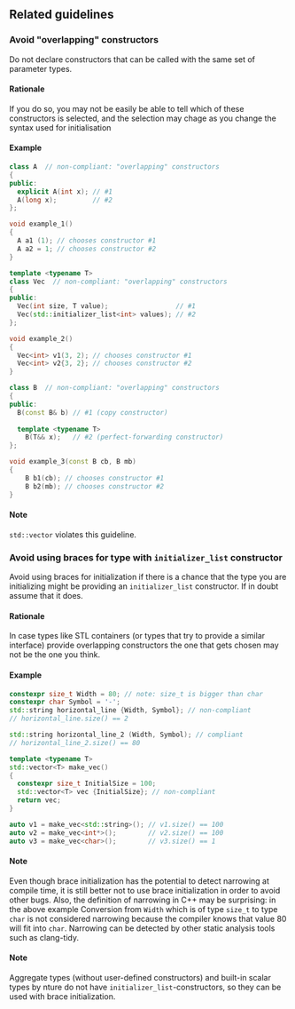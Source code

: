 Related guidelines
------------------

### Avoid "overlapping" constructors

Do not declare constructors that can be called with the same set of parameter types. 

#### Rationale

If you do so, you may not be easily be able to tell which of these constructors is selected, and the selection may chage as you
change the syntax used for initialisation

#### Example

```c++
class A  // non-compliant: "overlapping" constructors
{
public:
  explicit A(int x); // #1
  A(long x);         // #2
};

void example_1()
{
  A a1 (1); // chooses constructor #1
  A a2 = 1; // chooses constructor #2
}

template <typename T>
class Vec  // non-compliant: "overlapping" constructors
{
public:
  Vec(int size, T value);                 // #1
  Vec(std::initializer_list<int> values); // #2
};

void example_2()
{
  Vec<int> v1(3, 2); // chooses constructor #1
  Vec<int> v2{3, 2}; // chooses constructor #2
}

class B  // non-compliant: "overlapping" constructors
{
public:
  B(const B& b) // #1 (copy constructor)
    
  template <typename T>
    B(T&& x);   // #2 (perfect-forwarding constructor)
};

void example_3(const B cb, B mb)
{
    B b1(cb); // chooses constructor #1
    B b2(mb); // chooses constructor #2
}

```

#### Note

`std::vector` violates this guideline.


### Avoid using braces for type with `initializer_list` constructor

Avoid using braces for initialization if there is a chance that the type you are initializing might be providing an `initializer_list` constructor. If in doubt assume that it does.


#### Rationale

In case types like STL containers (or types that try to provide a similar interface) provide overlapping constructors the one that gets chosen may not be the one you think.

#### Example

```c++
constexpr size_t Width = 80; // note: size_t is bigger than char
constexpr char Symbol = '-';
std::string horizontal_line {Width, Symbol}; // non-compliant
// horizontal_line.size() == 2

std::string horizontal_line_2 (Width, Symbol); // compliant
// horizontal_line_2.size() == 80

template <typename T>
std::vector<T> make_vec()
{
  constexpr size_t InitialSize = 100;
  std::vector<T> vec {InitialSize}; // non-compliant
  return vec;
}

auto v1 = make_vec<std::string>(); // v1.size() == 100
auto v2 = make_vec<int*>();        // v2.size() == 100
auto v3 = make_vec<char>();        // v3.size() == 1
```

#### Note

Even though brace initialization has the potential to detect narrowing at compile time, it is still better not to use brace initialization in order to avoid other bugs. Also, the definition of narrowing in C++ may be surprising: in the above example Conversion from `Width` which is of type `size_t` to type `char` is not considered narrowing because the compiler knows that value 80 will fit into `char`. Narrowing can be detected by other static analysis tools such as clang-tidy.

#### Note

Aggregate types (without user-defined constructors) and built-in scalar types by nture do not have `initializer_list`-constructors, so they can be used with brace initialization.

